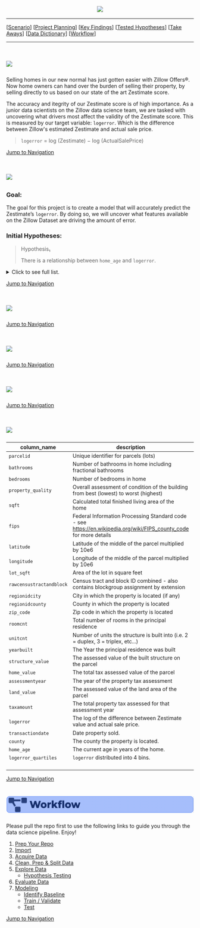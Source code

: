 <div style="text-align:center"><img src="https://i.pinimg.com/originals/ba/d8/f6/bad8f6b66a410c907e62cca823eea463.png"/></div>

___

<a id='navigation'></a>

[[Scenario](#scenario)]
[[Project Planning](#project-planning)]
[[Key Findings](#key-findings)]
[[Tested Hypotheses](#tested-hypotheses)]
[[Take Aways](#take-aways)]
[[Data Dictionary](#data-dictionary)]
[[Workflow](#workflow)]

___

<a name="scenario"></a><h1><img src="https://i.pinimg.com/originals/cd/51/c7/cd51c7eb324f7092a391c2e6a9e08b2b.png"/></h1>

Selling homes in our new normal has just gotten easier with Zillow Offers®. Now home owners can hand over the burden of selling their property, by selling directly to us based on our state of the art Zestimate score.

The accuracy and itegrity of our Zestimate score is of high importance. As a junior data scientists on the Zillow data science team, we are tasked with uncovering what drivers most affect the validity of the Zestimate score. This is measured by our target variable: `logerror`. Which is the difference between Zillow's estimated Zestimate and actual sale price. 
>`logerror` = log (Zestimate) − log (ActualSalePrice)


[Jump to Navigation](#navigation)

<a name="project-planning"></a><h1><img src="https://i.pinimg.com/originals/08/5a/eb/085aeb8e6c5addd4114c7ecc12166145.png"/></h1>

### Goal: 
The goal for this project is to create a model that will accurately predict the Zestimate’s `logerror`. By doing so, we will uncover what features available on the Zillow Dataset are driving the amount of error.

### Initial Hypotheses:

> Hypothesis₁
>
> There is a relationship between `home_age` and `logerror`.

<details>
  <summary>Click to see full list. </summary>
    
> Hypothesis₂
>
> There is a relationship between `lot_sqft` and `logerror`.
    
> Hypothesis₃
>
> There is a relationship between `home_value` and `logerror`.
    
> Hypothesis₄
>
> There is a relationship between `zip_code` and `logerror`.
    
> Hypothesis₅
>
> There is a relationship between `sqft` and `logerror`.
    
> Hypothesis₆
>
> There is a relationship between `` and `logerror`.
    
> Hypothesis₇
>
> There is a relationship between `` and `logerror`.
</details>
    
    
[Jump to Navigation](#navigation)

<a name="key-findings"></a><h1><img src="https://i.pinimg.com/originals/82/02/e8/8202e8d3a1cfda0a8d828ea688b6b36e.png"/></h1>


[Jump to Navigation](#navigation)

<a name="tested-hypotheses"></a><h1><img src="https://i.pinimg.com/originals/f8/6c/1f/f86c1fc26068ad184455e11c7c5858cc.png"/></h1>

    
[Jump to Navigation](#navigation)

<a name="take-aways"></a><h1><img src="https://i.pinimg.com/originals/0b/24/91/0b2491f3c35b30155defee2f5ee6c3c3.png"/></h1>


[Jump to Navigation](#navigation)

<a name="data-dictionary"></a><h1><img src="https://i.pinimg.com/originals/2f/d4/c1/2fd4c1a67997f7c7c32b556aefd7ce1a.png"/></h1>

| column_name              | description                                                                                                         | key | dtype    |
|--------------------------|---------------------------------------------------------------------------------------------------------------------|-----|----------|
| `parcelid`               | Unique identifier for parcels (lots)                                                                                |     | int64    |
| `bathrooms`              | Number of bathrooms in home including fractional bathrooms                                                          |     | float64  |
| `bedrooms`               | Number of bedrooms in home                                                                                          |     | int64    |
| `property_quality`       | Overall assessment of condition of the building from best (lowest) to worst (highest)                               |     | int64    |
| `sqft`                   | Calculated total finished living area of the home                                                                   |     | float64  |
| `fips`                   | Federal Information Processing Standard code -  see https://en.wikipedia.org/wiki/FIPS_county_code for more details |     | int64    |
| `latitude`               | Latitude of the middle of the parcel multiplied by 10e6                                                             |     | float64  |
| `longitude`              | Longitude of the middle of the parcel multiplied by 10e6                                                            |     | float64  |
| `lot_sqft`               | Area of the lot in square feet                                                                                      |     | float64  |
| `rawcensustractandblock` | Census tract and block ID combined - also contains blockgroup assignment by extension                               |     | float64  |
| `regionidcity`           | City in which the property is located (if any)                                                                      |     | float64  |
| `regionidcounty`         | County in which the property is located                                                                             |     | int64    |
| `zip_code`               | Zip code in which the property is located                                                                           |     | int64    |
| `roomcnt`                | Total number of rooms in the principal residence                                                                    |     | int64    |
| `unitcnt`                | Number of units the structure is built into (i.e. 2 = duplex, 3 = triplex, etc...)                                  |     | int64    |
| `yearbuilt`              | The Year the principal residence was built                                                                          |     | int64    |
| `structure_value`        | The assessed value of the built structure on the parcel                                                             |     | float64  |
| `home_value`             | The total tax assessed value of the parcel                                                                          |     | float64  |
| `assessmentyear`         | The year of the property tax assessment                                                                             |     | int64    |
| `land_value`             | The assessed value of the land area of the parcel                                                                   |     | float64  |
| `taxamount`              | The total property tax assessed for that assessment year                                                            |     | float64  |
| `logerror`               | The log of the difference between Zestimate value and actual sale price.                                            |     | float64  |
| `transactiondate`        | Date property sold.                                                                                                 |     | object   |
| `county`                 | The county the property is located.                                                                                 |     | object   |
| `home_age`               | The current age in years of the home.                                                                               |     | int64    |
| `logerror_quartiles`     | `logerror` distributed into 4 bins.                                                                                 |     | category |
|                          |                                                                                                                     |     |          |
|                          |                                                                                                                     |     |          |
|                          |                                                                                                                     |     |          |
|                          |                                                                                                                     |     |          |

    
[Jump to Navigation](#navigation)

<a name="workflow"></a><h1><img src="wbar.png"/></h1>

    
Please pull the repo first to use the following links to guide you through the data science pipeline. Enjoy!

1. [Prep Your Repo](#prep-your-repo)
1. [Import](#import)
1. [Acquire Data](#acquire-data)
1. [Clean, Prep & Split Data](#clean-prep-and-split-data)
1. [Explore Data](#explore-data)
    - [Hypothesis Testing](#hypothesis-testing)
1. [Evaluate Data](#evaluate-data)
1. [Modeling](#modeling)
    - [Identify Baseline](#identify-baseline)
    - [Train / Validate](#train-validate)
    - [Test](#test)



[Jump to Navigation](#navigation)













































